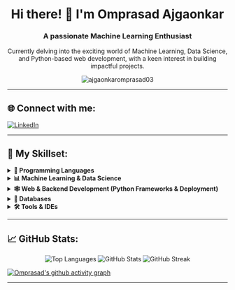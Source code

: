 <h1 align="center">Hi there! 👋 I'm Omprasad Ajgaonkar</h1>
<h3 align="center">A passionate Machine Learning Enthusiast</h3>

<p align="center">
  Currently delving into the exciting world of Machine Learning, Data Science, and Python-based web development, with a keen interest in building impactful projects.
</p>

<p align="center">
  <img src="https://komarev.com/ghpvc/?username=ajgaonkaromprasad03&label=Profile%20views&color=0e75b6&style=flat" alt="ajgaonkaromprasad03" />
</p>

---
## 🌐 Connect with me:
<p align="left">
  <a href="https://linkedin.com/in/omprasad-ajgaonkar" target="_blank">
    <img src="https://img.shields.io/badge/LinkedIn-0A66C2?style=for-the-badge&logo=linkedin&logoColor=white" alt="LinkedIn" />
  </a>
  </p>

---

## 🚀 My Skillset:

<details>
  <summary><b>🧠 Programming Languages</b></summary>
  <p align="center">
    <a href="https://www.python.org/" target="_blank" rel="noreferrer"> <img src="https://cdn.jsdelivr.net/gh/devicons/devicon/icons/python/python-original.svg" alt="Python" width="40" height="40"/> </a>
    <a href="https://www.w3.org/html/" target="_blank" rel="noreferrer"> <img src="https://cdn.jsdelivr.net/gh/devicons/devicon/icons/html5/html5-original-wordmark.svg" alt="HTML5" width="40" height="40"/> </a>
    <a href="https://www.w3schools.com/css/" target="_blank" rel="noreferrer"> <img src="https://cdn.jsdelivr.net/gh/devicons/devicon/icons/css3/css3-original-wordmark.svg" alt="CSS3" width="40" height="40"/> </a>
    <a href="https://developer.mozilla.org/en-US/docs/Web/JavaScript" target="_blank" rel="noreferrer"> <img src="https://cdn.jsdelivr.net/gh/devicons/devicon/icons/javascript/javascript-original.svg" alt="JavaScript" width="40" height="40"/> </a>
  </p>
</details>

<details>
  <summary><b>📊 Machine Learning & Data Science</b></summary>
  <p align="center">
    <a href="https://numpy.org/" target="_blank" rel="noreferrer"> <img src="https://cdn.jsdelivr.net/gh/devicons/devicon/icons/numpy/numpy-original.svg" alt="NumPy" width="40" height="40"/> </a>
    <a href="https://pandas.pydata.org/" target="_blank" rel="noreferrer"> <img src="https://cdn.jsdelivr.net/gh/devicons/devicon/icons/pandas/pandas-original.svg" alt="Pandas" width="40" height="40"/> </a>
    <a href="https://matplotlib.org/" target="_blank" rel="noreferrer"> <img src="https://cdn.jsdelivr.net/gh/devicons/devicon/icons/matplotlib/matplotlib-original.svg" alt="Matplotlib" width="40" height="40"/> </a>
    <a href="https://seaborn.pydata.org/" target="_blank" rel="noreferrer"> <img src="https://cdn.jsdelivr.net/gh/devicons/devicon/icons/seaborn/seaborn-original.svg" alt="Seaborn" width="40" height="40"/> </a>
    <a href="https://scikit-learn.org/" target="_blank" rel="noreferrer"> <img src="https://cdn.jsdelivr.net/gh/devicons/devicon/icons/scikitlearn/scikitlearn-original.svg" alt="Scikit-learn" width="40" height="40"/> </a>
    <a href="https://www.tensorflow.org/" target="_blank" rel="noreferrer"> <img src="https://cdn.jsdelivr.net/gh/devicons/devicon/icons/tensorflow/tensorflow-original.svg" alt="TensorFlow" width="40" height="40"/> </a>
    <a href="https://pytorch.org/" target="_blank" rel="noreferrer"> <img src="https://cdn.jsdelivr.net/gh/devicons/devicon/icons/pytorch/pytorch-original.svg" alt="PyTorch" width="40" height="40"/> </a>
    <a href="https://opencv.org/" target="_blank" rel="noreferrer"> <img src="https://cdn.jsdelivr.net/gh/devicons/devicon/icons/opencv/opencv-original.svg" alt="OpenCV" width="40" height="40"/> </a>
  </p>
</details>

<details>
  <summary><b>🕸️ Web & Backend Development (Python Frameworks & Deployment)</b></summary>
  <p align="center">
    <a href="https://www.djangoproject.com/" target="_blank" rel="noreferrer"> <img src="https://cdn.jsdelivr.net/gh/devicons/devicon/icons/django/django-plain.svg" alt="Django" width="40" height="40"/> </a>
    <a href="https://flask.palletsprojects.com/" target="_blank" rel="noreferrer"> <img src="https://cdn.jsdelivr.net/gh/devicons/devicon/icons/flask/flask-original.svg" alt="Flask" width="40" height="40"/> </a>
    <a href="https://streamlit.io/" target="_blank" rel="noreferrer"> <img src="https://cdn.jsdelivr.net/gh/devicons/devicon/icons/streamlit/streamlit-original.svg" alt="Streamlit" width="40" height="40"/> </a>
    <a href="https://render.com/" target="_blank" rel="noreferrer"> <img src="https://cdn.jsdelivr.net/gh/devicons/devicon/icons/render/render-original.svg" alt="Render" width="40" height="40"/> </a>
    <a href="https://heroku.com" target="_blank" rel="noreferrer"> <img src="https://cdn.jsdelivr.net/gh/devicons/devicon/icons/heroku/heroku-original.svg" alt="Heroku" width="40" height="40"/> </a>
  </p>
</details>

<details>
  <summary><b>💾 Databases</b></summary>
  <p align="center">
    <a href="https://www.mysql.com/" target="_blank" rel="noreferrer"> <img src="https://cdn.jsdelivr.net/gh/devicons/devicon/icons/mysql/mysql-original-wordmark.svg" alt="MySQL" width="40" height="40"/> </a>
    <a href="https://www.postgresql.org" target="_blank" rel="noreferrer"> <img src="https://cdn.jsdelivr.net/gh/devicons/devicon/icons/postgresql/postgresql-original.svg" alt="PostgreSQL" width="40" height="40"/> </a>
  </p>
</details>

<details>
  <summary><b>🛠️ Tools & IDEs</b></summary>
  <p align="center">
    <a href="https://git-scm.com/" target="_blank" rel="noreferrer"> <img src="https://cdn.jsdelivr.net/gh/devicons/devicon/icons/git/git-original.svg" alt="Git" width="40" height="40"/> </a>
    <a href="https://code.visualstudio.com/" target="_blank" rel="noreferrer"> <img src="https://cdn.jsdelivr.net/gh/devicons/devicon/icons/vscode/vscode-original.svg" alt="VS Code" width="40" height="40"/> </a>
    <a href="https://www.jetbrains.com/pycharm/" target="_blank" rel="noreferrer"> <img src="https://cdn.jsdelivr.net/gh/devicons/devicon/icons/pycharm/pycharm-original.svg" alt="PyCharm" width="40" height="40"/> </a>
  </p>
</details>

---

## 📈 GitHub Stats:

<p align="center">
  <img src="https://github-readme-stats.vercel.app/api/top-langs/?username=ajgaonkaromprasad03&layout=compact&theme=default&hide_border=true" alt="Top Languages" />
  <img src="https://github-readme-stats.vercel.app/api?username=ajgaonkaromprasad03&show_icons=true&locale=en&theme=default&hide_border=true" alt="GitHub Stats" />
  <img src="https://github-readme-streak-stats.herokuapp.com/?user=ajgaonkaromprasad03&theme=defaul&hide_border=true" alt="GitHub Streak" />
</p>

[![Omprasad's github activity graph](https://github-readme-activity-graph.vercel.app/graph?username=ajgaonkaromprasad03&bg_color=00000&color=ff047d&line=9e4c98&point=403d3d&area=true)](https://github.com=ajgaonkaromprasad03/github-readme-activity-graph)

---
